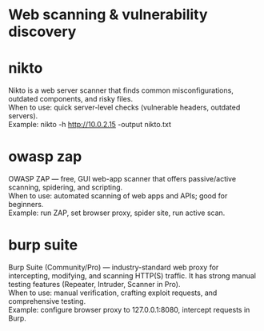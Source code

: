 # Web scanning & vulnerability discovery

# nikto
Nikto is a web server scanner that finds common misconfigurations, outdated components, and risky files.  
When to use: quick server-level checks (vulnerable headers, outdated servers).  
Example: nikto -h http://10.0.2.15 -output nikto.txt

# owasp zap
OWASP ZAP — free, GUI web-app scanner that offers passive/active scanning, spidering, and scripting.  
When to use: automated scanning of web apps and APIs; good for beginners.  
Example: run ZAP, set browser proxy, spider site, run active scan.  

# burp suite
Burp Suite (Community/Pro) — industry-standard web proxy for intercepting, modifying, and scanning HTTP(S) traffic. It has strong manual testing features (Repeater, Intruder, Scanner in Pro).  
When to use: manual verification, crafting exploit requests, and comprehensive testing.  
Example: configure browser proxy to 127.0.0.1:8080, intercept requests in Burp.  

